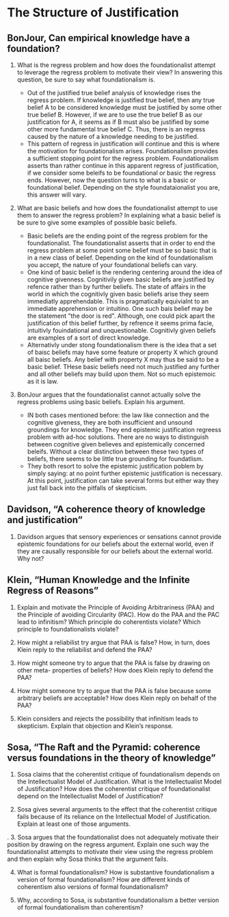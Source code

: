 The Structure of Justification
==============================

BonJour, Can empirical knowledge have a foundation?
---------------------------------------------------
1.  What is the regress problem and how does the foundationalist attempt to leverage the regress problem to motivate their view? In answering this question, be sure to say what foundationalism is.
    - Out of the justified true belief analysis of knowledge rises the regress problem. If knowledge is justified true belief, then any true belief A to be considered knowledge must be justified by some other true belief B.  However, if we are to use the true belief B as our justification for A, it seems as if B must also be justified by some other more fundamental true belief C. Thus, there is an regress caused by the nature of a knowledge needing to be justified.
    - This pattern of regress in justification will continue and this is where the motivation for foundationalism arises. Foundationalism provides a sufficient stopping point for the regress problem. Foundationalism asserts than rather continue in this apparent regress of justification, if we consider some beleifs to be foundational or basic the regress ends. However, now the question turns to what is a basic or foundational belief. Depending on the style foundataionalist you are, this answer will vary.

2.  What are basic beliefs and how does the foundationalist attempt to use them to answer the regress problem? In explaining what a basic belief is be sure to give some examples of possible basic beliefs.
    - Basic beliefs are the ending point of the regress problem for the foundationalist. The foundationalist asserts that in order to end the regress problem at some point some belief must be so basic that is in a new class of belief. Depending on the kind of foundationalism you accept, the nature of your foundational beliefs can vary.
    - One kind of basic belief is the rendering centering around the idea of cognitive givenness. Cognitivily given basic beliefs are justified by refence rather than by further beliefs. The state of affairs in the world in which the cognitivly given basic beliefs arise they seem immediatly apprehendable.  This is pragmatically equivialnt to an immediate apprehension or intuitino. One such bais belief may be the statement "the door is red". Although, one could pick apart the justification of this belief further, by refrence it seems prima facie, intuitivly fouindational and unquestionable. Cognitivly given beliefs are  examples of a sort of direct knowledge.
    - Alternativly under stong foundationalism there is the idea that a set of baisc beliefs may have some feature or property X which ground all baisc beliefs. Any belief with property X may thus be said to be a basic belief. THese basic beliefs need not much justified any further and all other beliefs may build upon them. Not so much epistemoic as it is law.

3.  BonJour argues that the foundationalist cannot actually solve the regress problems using basic beliefs. Explain his argument.
    - IN both cases mentioned before: the law like connection and the cognitive giveness, they are both insufficient and unsound groundings for knowledge. They end epistemic justification regreess problem with ad-hoc solutions. There are no ways to distinguish between cognitive given believes and epistemically concerned beleifs. Without a clear distinction between these two types of beliefs, there seems to be little true grounding for foundatlism.
    - They both resort to solve the epistemic justification poblem by simply saying: at no point further epistemic justification is necessary. At this point, justification can take several forms but either way they just fall back into the pitfalls of skepticism.



Davidson, “A coherence theory of knowledge and justification”
-------------------------------------------------------------
1.  Davidson argues that sensory experiences or sensations cannot provide epistemic foundations for our beliefs about the external world, even if they are causally responsible for our beliefs about the external world. Why not?

Klein, “Human Knowledge and the Infinite Regress of Reasons”
------------------------------------------------------------
1.  Explain and motivate the Principle of Avoiding Arbitrariness (PAA) and the Principle of avoiding Circularity (PAC). How do the PAA and the PAC lead to infinitism? Which principle do coherentists violate? Which principle to foundationalists violate?

2.  How might a reliabilist try argue that PAA is false? How, in turn, does Klein reply to the reliabilist and defend the PAA?

3.  How might someone try to argue that the PAA is false by drawing on other meta- properties of beliefs? How does Klein reply to defend the PAA?

4.  How might someone try to argue that the PAA is false because some arbitrary beliefs are acceptable? How does Klein reply on behalf of the PAA?

5.  Klein considers and rejects the possibility that infinitism leads to skepticism.  Explain that objection and Klein’s response.


Sosa, “The Raft and the Pyramid: coherence versus foundations in the theory of knowledge”
----------------------------------------------------------------------------

1.  Sosa claims that the coherentist critique of foundationalism depends on the Intellectualist Model of Justification. What is the Intellectualist Model of Justification? How does the coherentist critique of foundationalist depend on the Intellectualist Model of Justification?

2. Sosa gives several arguments to the effect that the coherentist critique fails because of its reliance on the Intellectual Model of Justification. Explain at least one of those arguments.

.
3. Sosa argues that the foundationalist does not adequately motivate their position by drawing on the regress argument. Explain one such way the foundationalist attempts to motivate their view using the regress problem and then explain why Sosa thinks that the argument fails.

4. What is formal foundationalism? How is substantive foundationalism a version of formal foundationalism? How are different kinds of coherentism also versions of formal foundationalism?

5. Why, according to Sosa, is substantive foundationalism a better version of formal foundationalism than coherentism?
